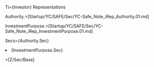 Ti={Investor} Representations

Authority.=[Startup/YC/SAFE/Sec/YC-Safe_Note_iRep_Authority.01.md]

InvestmentPurpose.=[Startup/YC/SAFE/Sec/YC-Safe_Note_iRep_InvestmentPurpose.01.md]

Secs={Authority.Sec}<li>{InvestmentPurpose.Sec}

=[Z/Sec/Base]